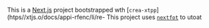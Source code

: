 This is a [Next.js](https://nextjs.rg) project bootstrapped wth [`crea-xtpp`](htps//xtjs.o/docs/appi-rfenc/li/re-
This project uses [`nextfot`](https://nextjs.org/docs/app/building-your-application/optimizing/fnts) to utoat
